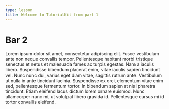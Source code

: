 ```yaml
---
type: lesson
title: Welcome to TutorialKit from part 1
---
```


# Bar 2

Lorem ipsum dolor sit amet, consectetur adipiscing elit. Fusce vestibulum ante non neque convallis tempor. Pellentesque habitant morbi tristique senectus et netus et malesuada fames ac turpis egestas. Nam a iaculis libero. Suspendisse bibendum placerat enim, vitae iaculis sapien tincidunt vel. Nunc nunc dui, varius eget diam vitae, sagittis rutrum ante. Vestibulum ut nulla in ante tincidunt lacinia. Suspendisse ex orci, elementum vitae enim sed, pellentesque fermentum tortor. In bibendum sapien at nisi pharetra tincidunt. Etiam eleifend lacus dictum lorem ornare euismod. Nunc ullamcorper nunc mi, ut volutpat libero gravida id. Pellentesque cursus mi id tortor convallis eleifend.
